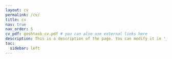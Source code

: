 ```yaml
---
layout: cv
permalink: /cv/
title: cv
nav: true
nav_order: 5
cv_pdf: goshtasb_cv.pdf # you can also use external links here
description: This is a description of the page. You can modify it in '_pages/cv.md'. You can also change or remove the top pdf download button.
toc:
  sidebar: left
---
```

